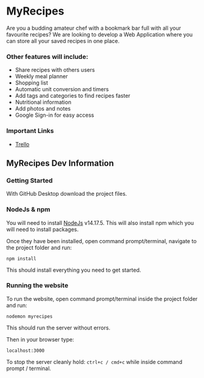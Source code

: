 # MyRecipes

Are you a budding amateur chef with a bookmark bar full with all your favourite recipes?  We are looking to develop a Web Application where you can store all your saved recipes in one place.


### Other features will include:
- Share recipes with others users
- Weekly meal planner
- Shopping list
- Automatic unit conversion and timers
- Add tags and categories to find recipes faster
- Nutritional information
- Add photos and notes
- Google Sign-in for easy access

### Important Links
- [Trello](https://trello.com/b/bAqR5lwj/2021s252myrecipes)

## MyRecipes Dev Information
### Getting Started

With GitHub Desktop download the project files.

### NodeJs & npm
You will need to install [NodeJs](https://nodejs.org/en/download/) v14.17.5. 
This will also install npm which you will need to install packages.

Once they have been installed, open command prompt/terminal, navigate to the project folder and run:
```
npm install
```
This should install everything you need to get started.

### Running the website
To run the website, open command prompt/terminal inside the project folder and run: 
```
nodemon myrecipes
```
This should run the server without errors.

Then in your browser type:
```
localhost:3000
```

To stop the server cleanly hold: ```ctrl+c / cmd+c``` while inside command prompt / terminal.
